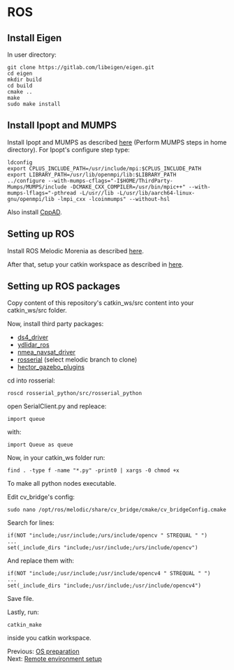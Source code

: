 # ROS
## Install Eigen
In user directory:
```
git clone https://gitlab.com/libeigen/eigen.git
cd eigen
mkdir build
cd build
cmake ..
make
sudo make install 
```
## Install Ipopt and  MUMPS
Install Ipopt and MUMPS as described [here](https://coin-or.github.io/Ipopt/INSTALL.html) (Perform MUMPS steps in home directory).
For Ipopt's configure step type:
```
ldconfig
export CPLUS_INCLUDE_PATH=/usr/include/mpi:$CPLUS_INCLUDE_PATH
export LIBRARY_PATH=/usr/lib/openmpi/lib:$LIBRARY_PATH
../configure --with-mumps-cflags="-I$HOME/ThirdParty-Mumps/MUMPS/include -DCMAKE_CXX_COMPILER=/usr/bin/mpic++" --with-mumps-lflags="-pthread -L/usr//lib -L/usr/lib/aarch64-linux-gnu/openmpi/lib -lmpi_cxx -lcoinmumps" --without-hsl
```
Also install [CppAD](https://www.coin-or.org/CppAD/Doc/install.htm).

## Setting up ROS 
Install ROS Melodic Morenia as described [here](http://wiki.ros.org/melodic/Installation/Ubuntu).

After that, setup your catkin workspace as described in [here](http://wiki.ros.org/catkin/Tutorials/create_a_workspace).

## Setting up ROS packages
Copy content of this repository's catkin_ws/src content into your catkin_ws/src folder.

Now, install third party packages:
* [ds4_driver](http://wiki.ros.org/ds4_driver)
* [ydlidar_ros](https://github.com/YDLIDAR/ydlidar_ros)
* [nmea_navsat_driver](http://wiki.ros.org/nmea_navsat_driver)
* [rosserial](https://github.com/ros-drivers/rosserial) (select melodic branch to clone)
* [hector_gazebo_plugins](https://wiki.ros.org/hector_gazebo_plugins)

cd into rosserial:
```
roscd rosserial_python/src/rosserial_python
```
open SerialClient.py and repleace:
```
import queue
```
with:
```
import Queue as queue
```

Now, in your catkin_ws folder run:
```
find . -type f -name "*.py" -print0 | xargs -0 chmod +x
```
To make all python nodes executable.

Edit cv_bridge's config:
```
sudo nano /opt/ros/melodic/share/cv_bridge/cmake/cv_bridgeConfig.cmake
```
Search for lines:
```
if(NOT "include;/usr/include;/urs/include/opencv " STREQUAL " ")
...
set(_include_dirs "include;/usr/include;/urs/include/opencv")
```
And replace them with:
```
if(NOT "include;/usr/include;/usr/include/opencv4 " STREQUAL " ")
...
set(_include_dirs "include;/usr/include;/usr/include/opencv4")
```
Save file.

Lastly, run:
```
catkin_make 
```
inside you catkin workspace.

Previous: [OS preparation](https://github.com/Tai-Min/Statek-UAV/blob/master/instructions/02_os_preparation.md) </br>
Next: [Remote environment setup](https://github.com/Tai-Min/Statek-UAV/blob/master/instructions/04_remote_environment_setup.md)
